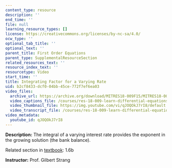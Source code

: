 ```yaml
---
content_type: resource
description: ''
end_time: ''
file: null
learning_resource_types: []
license: https://creativecommons.org/licenses/by-nc-sa/4.0/
ocw_type: ''
optional_tab_title: ''
optional_text: ''
parent_title: First Order Equations
parent_type: SupplementalResourceSection
related_resources_text: ''
resource_index_text: ''
resourcetype: Video
start_time: ''
title: Integrating Factor for a Varying Rate
uid: b2cf8433-dcf0-04bb-45ce-772f7ef6ea03
video_files:
  archive_url: https://archive.org/download/MITRES18-009F15/MITRES18-009F15_1_6b_Solve_By_Integrating_Factor_300k.mp4
  video_captions_file: /courses/res-18-009-learn-differential-equations-up-close-with-gilbert-strang-and-cleve-moler-fall-2015/8f6c57b2b84f585280dc1c92ffdf37a8_qJOQOkJ7rI8.vtt
  video_thumbnail_file: https://img.youtube.com/vi/qJOQOkJ7rI8/default.jpg
  video_transcript_file: /courses/res-18-009-learn-differential-equations-up-close-with-gilbert-strang-and-cleve-moler-fall-2015/c71ab6739608958331e51ff59829e895_qJOQOkJ7rI8.pdf
video_metadata:
  youtube_id: qJOQOkJ7rI8
---
```


**Description:** The integral of a varying interest rate provides the exponent in the growing solution (the bank balance).

Related section in [textbook](http://www-math.mit.edu/~gs/dela/): 1.6b

**Instructor:** Prof. Gilbert Strang


